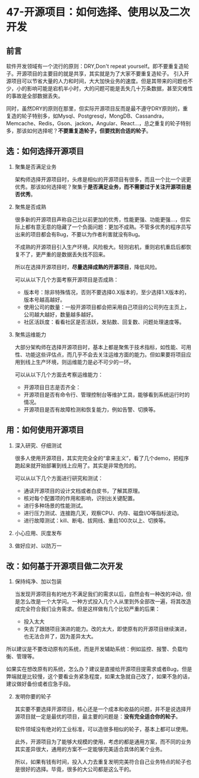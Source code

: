 # 47-开源项目：如何选择、使用以及二次开发

## 前言

软件开发领域有一个流行的原则：DRY,Don't repeat yourself。即不要重复造轮子。开源项目的主要目的就是共享，其实就是为了大家不要重复造轮子。 引入开源项目可以节省大量的人力和时间，大大加快业务的速度。但是其带来的问题也不少，小的影响可能是宕机半小时，大的问题可能是丢失几十万条数据，甚至灾难性的事故是全部数据丢失。

同时，虽然DRY的原则在那里，但实际开源项目反而是最不遵守DRY原则的，重复造的轮子特别多，如Mysql、Postgresql，MongDB、Cassandra，Memcache、Redis，Gson、jackon，Angular、React...，总之重复的轮子特别多，那该如何选择呢？**不要重复造轮子，但要找到合适的轮子**。

## 选：如何选择开源项目

1. 聚集是否满足业务
   
   架构师选择开源项目时，头疼是相似的开源项目有很多，而且一个比一个说更优秀。那该如何选择呢？聚集于**是否满足业务，而不需要过于关注开源项目是否优秀**。

2. 聚焦是否成熟
   
   很多新的开源项目声称自己比以前更加的优秀，性能更强、功能更强...，但实际上都有意无意的隐藏了一个负面问题：更加不成熟。不管多优秀的程序员写出来的项目都会有Bug，不要以为作者利害就没有Bug。

   不成熟的开源项目引入生产环境，风险极大。轻则宕机，重则宕机重启后都恢复不了，更严重的是数据丢失找不回来。
   
   所以在选择开源项目时，**尽量选择成熟的开源项目**，降低风险。
   
   可以从以下几个方面考察开源项目是否成熟：
   - 版本号：除非特殊情况，否则不要选择0.X版本的，至少选择1.X版本的，版本号越高越好。
   - 使用公司的数量：一般开源项目都会把采用自己项目的公司列在主页上，公司越大越好，数量越多越好。
   -  社区活跃度：看看社区是否活跃，发贴数、回复数、问题处理速度等。

3. 聚焦运维能力
   
   大部分架构师在选择开源项目时，基本上都是聚焦于技术指标，如性能、可用性、功能这些评估点，而几乎不会去关注运维方面的能力。但如果要将项目应用到线上生产环境，则运维能力是必不可少的一环。

   可以从以下几个方面去考察运维能力：
   - 开源项目日志是否齐全：
   - 开源项目是否有命令行、管理控制台等维护工具，能够看到系统运行时的情况。
   - 开源项目是否有故障检测和恢复能力，例如告警、切换等。

## 用：如何使用开源项目

1. 深入研究、仔细测试
   
   很多人使用开源项目，其实完完全全的“拿来主义”，看了几个demo，把程序跑起来就开始部署到线上应用了。其实是非常危险的。

   可以从以下几个方面进行研究和测试：
   - 通读开源项目的设计文档或者白皮书，了解其原理。
   - 核对每个配置项的作用和影响，识别出关键配置。
   - 进行多种场景的性能测试。
   - 进行压力测试、连接跑几天，观察CPU、内存、磁盘I/O等指标波动。
   - 进行故障测试：kill、断电、拔网线、重启100次以上、切换等。

2. 小心应用、灰度发布

3. 做好应对、以防万一

## 改：如何基于开源项目做二次开发

1. 保持纯净、加以包装
   
   当发现开源项目有的地方不满足我们的需求以后，自然会有一种改的冲动，但是怎么改是一个大学问。一种方式投入几个人从里到外全部改一遍，将其改造成完全符合我们业务需求。但是这样做有几个比较严重的后果：
   - 投入太大
   - 失去了跟随项目演进的能力。改的太大，即使原有的开源项目继续演进，也无法合并了，因为差异太大。

所以建议是不要改动原有的系统，而是开发辅助系统：例如监控、报警、负载均衡、管理等。

如果实在想改原有的系统，怎么办？建议是直接给开源项目提需求或者Bug，但是弊端就是比较慢，这个要看业务紧急程度，如果太急就自己改了，如果不急的话，建议做好备份或者应急手段。

2. 发明你要的轮子
   
   其实要不要选择开源项目，核心还是一个成本和收益的问题，并不是说选择开源项目就一定是最优的项目，最主要的问题是：**没有完全适合你的轮子**。

   软件领域没有绝对的工业标准，可以造很多相似的轮子，基本上都可以使用。

   此外，开源项目为了能够大规模的使用，考虑的都是通用方案，而不同的业务其实差异很大，通用的方案不一定能够完美适合具体的某个业务。

   所以，如果有钱有时间，投入人力去重复发明完美符合自己业务特点的轮子也是很好的选择。毕竟，很多的大公司都是这么干的。


<Valine/>